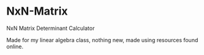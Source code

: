 # NxN-Matrix
NxN Matrix Determinant Calculator

Made for my linear algebra class, nothing new, made using resources found online.
